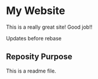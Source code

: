 # My Website

This is a really great site!
Good job!!

Updates before rebase


## Reposity Purpose

This is a readme file.


